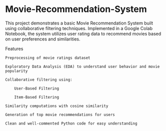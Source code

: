 # Movie-Recommendation-System
This project demonstrates a basic Movie Recommendation System built using collaborative filtering techniques. Implemented in a Google Colab Notebook, the system utilizes user rating data to recommend movies based on user preferences and similarities.

Features

    Preprocessing of movie ratings dataset

    Exploratory Data Analysis (EDA) to understand user behavior and movie popularity

    Collaborative filtering using:

        User-Based Filtering

        Item-Based Filtering

    Similarity computations with cosine similarity

    Generation of top movie recommendations for users

    Clean and well-commented Python code for easy understanding
